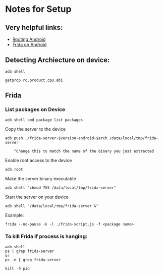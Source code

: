 # Notes for Setup

## Very helpful links:

- [Rooting Android](https://www.xda-developers.com/how-to-install-magisk/)
- [Frida on Android](https://frida.re/docs/android/)

## Detecting Archiecture on device:

`adb shell`

`getprop ro.product.cpu.abi`

## Frida

### List packages on Device

`adb shell cmd package list packages`


Copy the server to the device

`adb push ./frida-server-$version-android-$arch /data/local/tmp/frida-server`

        ^Change this to match the name of the binary you just extracted

Enable root access to the device

`adb root`

Make the server binary executable

`adb shell "chmod 755 /data/local/tmp/frida-server"`

Start the server on your device

`adb shell "/data/local/tmp/frida-server &"`

Example:

`frida --no-pause -U -l ./frida-script.js -f <package name>`

### To kill Frida if process is hanging:

```
adb shell 
ps | grep frida-server 
or 
ps -e | grep frida-server 

kill -9 pid
```